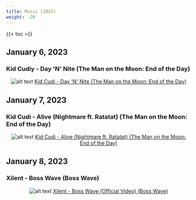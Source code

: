 ```yaml
---
title: Music (2023)
weight: -20
---
```


<!--more-->

{{< toc >}}

## January 6, 2023
### Kid Cudiy - Day 'N' Nite (The Man on the Moon: End of the Day)

<div style="text-align: center;">

![alt text](/images/kid-cudi-man-on-the-moon-album-cover.jpeg "Kid Cudi - Man on the Moon: End of the Day (Album Cover)")
[Kid Cudi - Day 'N' Nite (The Man on the Moon: End of the Day)](https://www.youtube.com/watch?v=5RXnLaKCRqQ)
</div>

## January 7, 2023
### Kid Cudi - Alive (Nightmare ft. Ratatat) (The Man on the Moon: End of the Day)

<div style="text-align: center;">

![alt text](/images/kid-cudi-man-on-the-moon-album-cover.jpeg "Kid Cudi - Man on the Moon: End of the Day (Album Cover)")
[Kid Cudi - Alive (Nightmare ft. Ratatat) (The Man on the Moon: End of the Day)](https://www.youtube.com/watch?v=1NI2-QZK_NU)
</div>

## January 8, 2023
### Xilent - Boss Wave (Boss Wave)

<div style="text-align: center;">

![alt text](/images/xilent_boss_wave.jpeg "Xilent - Boss Wave (Album Cover)")
[Xilent - Boss Wave (Official Video) (Boss Wave)](https://www.youtube.com/watch?v=4wTLjEqj5Xk)
</div>
